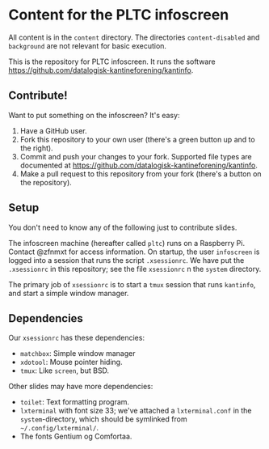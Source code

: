 Content for the PLTC infoscreen
===============================

All content is in the `content` directory.  The directories
`content-disabled` and `background` are not relevant for basic
execution.

This is the repository for PLTC infoscreen.  It runs the software
<https://github.com/datalogisk-kantineforening/kantinfo>.

Contribute!
-----------

Want to put something on the infoscreen?  It's easy:

  1. Have a GitHub user.
  2. Fork this repository to your own user (there's a green button up and to the right).
  3. Commit and push your changes to your fork.  Supported file types
     are documented at
     <https://github.com/datalogisk-kantineforening/kantinfo>.
  4. Make a pull request to this repository from your fork (there's a
     button on the repository).


Setup
-----

You don't need to know any of the following just to contribute slides.

The infoscreen machine (hereafter called `pltc`) runs on a Raspberry
Pi.  Contact @zfnmxt for access information.  On startup, the user
`infoscreen` is logged into a session that runs the script
`.xsessionrc`.  We have put the `.xsessionrc` in this repository; see
the file `xsessionrc` n the `system` directory.

The primary job of `xsessionrc` is to start a `tmux` session that runs
`kantinfo`, and start a simple window manager.

Dependencies
------------

Our `xsessionrc` has these dependencies:

  + `matchbox`: Simple window manager
  + `xdotool`: Mouse pointer hiding.
  + `tmux`: Like `screen`, but BSD.

Other slides may have more dependencies:

  + `toilet`: Text formatting program.
  + `lxterminal` with font size 33; we've attached a `lxterminal.conf` in
    the `system`-directory, which should be symlinked from `~/.config/lxterminal/`.
  + The fonts Gentium og Comfortaa.
